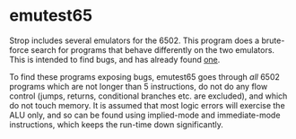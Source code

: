 # emutest65

Strop includes several emulators for the 6502. This program does a brute-force
search for programs that behave differently on the two emulators. This is
intended to find bugs, and has already found
[one](https://github.com/mre/mos6502/pull/92).

To find these programs exposing bugs, emutest65 goes through *all* 6502
programs which are not longer than 5 instructions, do not do any flow control
(jumps, returns, conditional branches etc. are excluded), and which do not
touch memory. It is assumed that most logic errors will exercise the ALU only,
and so can be found using implied-mode and immediate-mode instructions, which
keeps the run-time down significantly.
